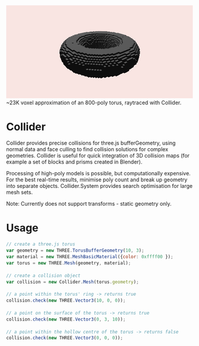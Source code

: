 ![collider_torus](/screenshots/torus.png?raw=true)
~23K voxel approximation of an 800-poly torus, raytraced with Collider.

# Collider

Collider provides precise collisions for three.js bufferGeometry, using normal data and face culling to find collision solutions for complex geometries. Collider is useful for quick integration of 3D collision maps (for example a set of blocks and prisms created in Blender).

Processing of high-poly models is possible, but computationally expensive. For the best real-time results, minimise poly count and break up geometry into separate objects. Collider.System provides search optimisation for large mesh sets.

Note: Currently does not support transforms - static geometry only.

# Usage

```javascript
// create a three.js torus
var geometry = new THREE.TorusBufferGeometry(10, 3);
var material = new THREE.MeshBasicMaterial({color: 0xffff00 });
var torus = new THREE.Mesh(geometry, material);

// create a collision object
var collision = new Collider.Mesh(torus.geometry);

// a point within the torus' ring -> returns true
collision.check(new THREE.Vector3(10, 0, 0));

// a point on the surface of the torus -> returns true
collision.check(new THREE.Vector3(0, 3, 10));

// a point within the hollow centre of the torus -> returns false
collision.check(new THREE.Vector3(0, 0, 0));
```
